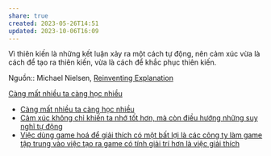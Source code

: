 ```yaml
---
share: true
created: 2023-05-26T14:51
updated: 2023-10-06T16:09
---
```

Vì thiên kiến là những kết luận xảy ra một cách tự động, nên cảm xúc vừa là cách để tạo ra thiên kiến, vừa là cách để khắc phục thiên kiến.

Nguồn:: Michael Nielsen, [Reinventing Explanation](https://michaelnielsen.org/reinventing_explanation/index.html)

[Càng mất nhiều ta càng học nhiều](./C%C3%A0ng%20m%E1%BA%A5t%20nhi%E1%BB%81u%20ta%20c%C3%A0ng%20h%E1%BB%8Dc%20nhi%E1%BB%81u.md)


- [Càng mất nhiều ta càng học nhiều](./C%C3%A0ng%20m%E1%BA%A5t%20nhi%E1%BB%81u%20ta%20c%C3%A0ng%20h%E1%BB%8Dc%20nhi%E1%BB%81u.md)
- [Cảm xúc không chỉ khiến ta nhớ tốt hơn, mà còn điều hướng những suy nghĩ tự động](C%E1%BA%A3m%20x%C3%BAc%20kh%C3%B4ng%20ch%E1%BB%89%20khi%E1%BA%BFn%20ta%20nh%E1%BB%9B%20t%E1%BB%91t%20h%C6%A1n,%20m%C3%A0%20c%C3%B2n%20%C4%91i%E1%BB%81u%20h%C6%B0%E1%BB%9Bng%20nh%E1%BB%AFng%20suy%20ngh%C4%A9%20t%E1%BB%B1%20%C4%91%E1%BB%99ng.md)
- [Việc dùng game hoá để giải thích có một bất lợi là các công ty làm game tập trung vào việc tạo ra game có tính giải trí hơn là việc giải thích](../../M%C3%B4i%20tr%C6%B0%E1%BB%9Dng%20ngh%C4%A9,%20nh%E1%BA%ADn%20th%E1%BB%A9c%20t%C4%83ng%20c%C6%B0%E1%BB%9Dng/Vi%E1%BB%87c%20d%C3%B9ng%20game%20ho%C3%A1%20%C4%91%E1%BB%83%20gi%E1%BA%A3i%20th%C3%ADch%20c%C3%B3%20m%E1%BB%99t%20b%E1%BA%A5t%20l%E1%BB%A3i%20l%C3%A0%20c%C3%A1c%20c%C3%B4ng%20ty%20l%C3%A0m%20game%20t%E1%BA%ADp%20trung%20v%C3%A0o%20vi%E1%BB%87c%20t%E1%BA%A1o%20ra%20game%20c%C3%B3%20t%C3%ADnh%20gi%E1%BA%A3i%20tr%C3%AD%20h%C6%A1n%20l%C3%A0%20vi%E1%BB%87c%20gi%E1%BA%A3i%20th%C3%ADch.md)

